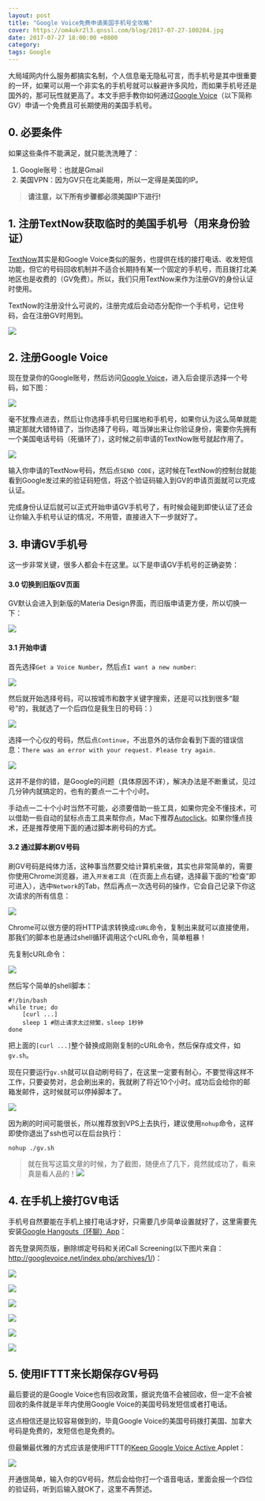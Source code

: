 ```yaml
---
layout: post
title: "Google Voice免费申请美国手机号全攻略"
cover: https://om4ukr2l3.qnssl.com/blog/2017-07-27-100204.jpg
date: 2017-07-27 18:00:00 +0800
category:
tags: Google
---
```


大局域网内什么服务都搞实名制，个人信息毫无隐私可言，而手机号是其中很重要的一环，如果可以用一个非实名的手机号就可以躲避许多风险，而如果手机号还是国外的，那可玩性就更高了。本文手把手教你如何通过[Google Voice](https://voice.google.com)（以下简称GV）申请一个免费且可长期使用的美国手机号。

## 0. 必要条件

如果这些条件不能满足，就只能洗洗睡了：

1. Google账号：也就是Gmail
2. 美国VPN：因为GV只在北美能用，所以一定得是美国的IP。

> **请注意，以下所有步骤都必须美国IP下进行!**

## 1. 注册TextNow获取临时的美国手机号（用来身份验证）

[TextNow](https://www.textnow.com/messaging)其实是和Google Voice类似的服务，也提供在线的接打电话、收发短信功能，但它的号码回收机制并不适合长期持有某一个固定的手机号，而且拨打北美地区也是收费的（GV免费）。所以，我们只用TextNow来作为注册GV的身份认证时使用。

TextNow的注册没什么可说的，注册完成后会动态分配你一个手机号，记住号码，会在注册GV时用到。

![](https://om4ukr2l3.qnssl.com/blog/2017-07-27-104607.jpg)

## 2. 注册Google Voice

现在登录你的Google账号，然后访问[Google Voice](https://www.google.com/voice/?setup=1#setup/)，进入后会提示选择一个号码，如下图：

![](https://om4ukr2l3.qnssl.com/blog/2017-07-27-131119.jpg)

毫不犹豫点进去，然后让你选择手机号归属地和手机号，如果你认为这么简单就能搞定那就大错特错了，当你选择了号码，哐当弹出来让你验证身份，需要你先拥有一个美国电话号码（死循环了），这时候之前申请的TextNow账号就起作用了。

![](https://om4ukr2l3.qnssl.com/blog/2017-07-27-130902.jpg)

输入你申请的TextNow号码，然后点`SEND CODE`，这时候在TextNow的控制台就能看到Google发过来的验证码短信，将这个验证码输入到GV的申请页面就可以完成认证。

完成身份认证后就可以正式开始申请GV手机号了，有时候会碰到即使认证了还会让你输入手机号认证的情况，不用管，直接进入下一步就好了。

## 3. 申请GV手机号

这一步非常关键，很多人都会卡在这里。以下是申请GV手机号的正确姿势：

#### 3.0 切换到旧版GV页面

GV默认会进入到新版的Materia Design界面，而旧版申请更方便，所以切换一下：

![](https://om4ukr2l3.qnssl.com/blog/2017-07-27-133252.jpg)

#### 3.1 开始申请

首先选择`Get a Voice Number`，然后点`I want a new number`:

![](https://om4ukr2l3.qnssl.com/blog/2017-07-27-135034.jpg)

然后就开始选择号码，可以按城市和数字关键字搜索，还是可以找到很多“靓号”的，我就选了一个后四位是我生日的号码：）

![](https://om4ukr2l3.qnssl.com/blog/2017-07-27-140514.jpg)

选择一个心仪的号码，然后点`Continue`，不出意外的话你会看到下面的错误信息：`There was an error with your request. Please try again.`

![](https://om4ukr2l3.qnssl.com/blog/2017-07-27-140931.jpg)

这并不是你的错，是Google的问题（具体原因不详），解决办法是不断重试，见过几分钟内就搞定的，也有的要点一二十个小时。

手动点一二十个小时当然不可能，必须要借助一些工具，如果你完全不懂技术，可以借助一些自动的鼠标点击工具来帮你点，Mac下推荐[Autoclick](https://github.com/MarcMax/Autoclick)。如果你懂点技术，还是推荐使用下面的通过脚本刷号码的方式。

#### 3.2 通过脚本刷GV号码

刷GV号码是纯体力活，这种事当然要交给计算机来做，其实也非常简单的，需要你使用Chrome浏览器，进入`开发者工具`（在页面上点右键，选择最下面的“检查”即可进入），选中`Network`的Tab，然后再点一次选号码的操作，它会自己记录下你这次请求的所有信息：

![](https://om4ukr2l3.qnssl.com/blog/2017-07-27-144301.jpg)

Chrome可以很方便的将HTTP请求转换成`cURL`命令，复制出来就可以直接使用，那我们的脚本也是通过shell循环调用这个cURL命令，简单粗暴！

先复制cURL命令：

![](https://om4ukr2l3.qnssl.com/blog/2017-07-27-iStar%202017-07-27%2022.56.33.png)

然后写个简单的shell脚本：

```shell
#!/bin/bash
while true; do
	[curl ...]
	sleep 1 #防止请求太过频繁，sleep 1秒钟
done
```

把上面的`[curl ...]`整个替换成刚刚复制的cURL命令，然后保存成文件，如`gv.sh`。

现在只要运行`gv.sh`就可以自动刷号码了，在这里一定要有耐心，不要觉得这样不工作，只要姿势对，总会刷出来的，我就刷了将近10个小时。成功后会给你的邮箱发邮件，这时候就可以停掉脚本了。

![](https://om4ukr2l3.qnssl.com/blog/2017-07-27-151137.jpg)

因为刷的时间可能很长，所以推荐放到VPS上去执行，建议使用`nohup`命令，这样即使你退出了ssh也可以在后台执行：

```shell
nohup ./gv.sh
```

> 就在我写这篇文章的时候，为了截图，随便点了几下，竟然就成功了，看来真是看人品的！![](https://om4ukr2l3.qnssl.com/blog/2017-07-27-150859.jpg)

## 4. 在手机上接打GV电话

手机号自然要能在手机上接打电话才好，只需要几步简单设置就好了，这里需要先安装[Google Hangouts（环聊）App](https://hangouts.google.com/)：

首先登录网页版，删除绑定号码和关闭Call Screening(以下图片来自：http://googlevoice.net/index.php/archives/1/)：

![](https://om4ukr2l3.qnssl.com/blog/2017-07-27-152358.jpg)

![](https://om4ukr2l3.qnssl.com/blog/2017-07-27-152500.jpg)

![](https://om4ukr2l3.qnssl.com/blog/2017-07-27-152558.jpg)

![](https://om4ukr2l3.qnssl.com/blog/2017-07-27-152616.jpg)

![](https://om4ukr2l3.qnssl.com/blog/2017-07-27-152628.jpg)

![](https://om4ukr2l3.qnssl.com/blog/2017-07-27-152648.jpg)

## 5. 使用IFTTT来长期保存GV号码

最后要说的是Google Voice也有回收政策，据说充值不会被回收，但一定不会被回收的条件就是半年内使用Google Voice的美国号码发短信或者打电话。

这点相信还是比较容易做到的，毕竟Google Voice的美国号码拨打美国、加拿大号码是免费的，发短信也是免费的。

但最懒最优雅的方式应该是使用IFTTT的[Keep Google Voice Active
](https://ifttt.com/applets/131839p-keep-google-voice-active) Applet：

![](https://om4ukr2l3.qnssl.com/blog/2017-07-27-153721.jpg)

开通很简单，输入你的GV号码，然后会给你打一个语音电话，里面会报一个四位的验证码，听到后输入就OK了，这里不再赘述。


